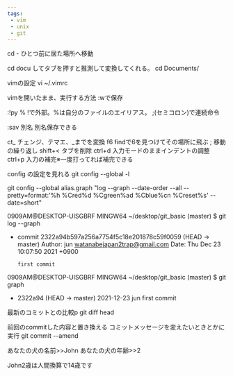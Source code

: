 ```yaml
---
tags:
 - vim
 - unix
 - git
---
```


cd -  ひとつ前に居た場所へ移動

cd docu してタブを押すと推測して変換してくれる。
cd Documents/


vimの設定
vi ~/.vimrc


vimを開いたまま、実行する方法
:wで保存

:!py %
!で外部。%は自分のファイルのエイリアス。
;(セミコロン)で連続命令

:sav 別名
別名保存できる

ct_
チェンジ、テマエ、_までを変換
f6
findで6を見つけてその場所に飛ぶ
;
移動の繰り返し
shift+<
タブを削除
ctrl+d
入力モードのままインデントの調整
ctrl+p
入力の補完※一度打ってれば補完できる

config の設定を見れる
git config --global -l


git config --global alias.graph "log --graph --date-order --all --pretty=format:'%h %Cred%d %Cgreen%ad %Cblue%cn %Creset%s' --date=short" 



0909AM@DESKTOP-UISGBRF MINGW64 ~/desktop/git_basic (master)
$ git log --graph
* commit 2322a94b597a256a7754f5c18e201878c59f0059 (HEAD -> master)
  Author: jun <watanabejapan2trap@gmail.com>
  Date:   Thu Dec 23 10:07:50 2021 +0900

      first commit

0909AM@DESKTOP-UISGBRF MINGW64 ~/desktop/git_basic (master)
$ git graph
* 2322a94  (HEAD -> master) 2021-12-23 jun first commit

最新のコミットとの比較p
 git diff head

前回のcommitした内容と置き換える
コミットメッセージを変えたいときとかに実行
git commit --amend

あなたの犬の名前>>John
あなたの犬の年齢>>2

John2歳は人間換算で14歳です
